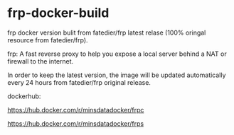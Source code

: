 # frp-docker-build
frp docker version bulit from fatedier/frp latest relase (100% oringal resource from fatedier/frp).

frp: A fast reverse proxy to help you expose a local server behind a NAT or firewall to the internet.

In order to keep the latest version, the image will be updated automatically every 24 hours from fatedier/frp original release.

dockerhub:

https://hub.docker.com/r/minsdatadocker/frpc

https://hub.docker.com/r/minsdatadocker/frps
